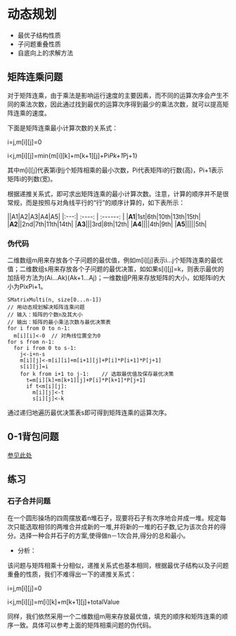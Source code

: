 # 动态规划

- 最优子结构性质
- 子问题重叠性质
- 自底向上的求解方法

## 矩阵连乘问题

对于矩阵连乘，由于乘法是影响运行速度的主要因素，而不同的运算次序会产生不同的乘法次数，因此通过找到最优的运算次序得到最少的乘法次数，就可以提高矩阵连乘的速度。

下面是矩阵连乘最小计算次数的关系式：

i=j,m[i][j]=0

i<j,m[i][j]=min{m[i][k]+m[k+1][j]+Pi*Pk+1*Pj+1}

其中m[i][j]代表第i到j个矩阵相乘的最小次数，Pi代表矩阵i的行数(高)，Pi+1表示矩阵i的列数(宽)。

根据递推关系式，即可求出矩阵连乘的最小计算次数。注意，计算的顺序并不是很常规，而是按照与对角线平行的“行”的顺序计算的，如下表所示：

||A1|A2|A3|A4|A5|
|:---:| :----: | :------: |
|**A1**|1st|6th|10th|13th|15th|
|**A2**||2nd|7th|11th|14th|
|**A3**|||3rd|8th|12th|
|**A4**||||4th|9th|
|**A5**|||||5th|

### 伪代码

二维数组m用来存放各个子问题的最优值，例如m[i][j]表示i...j个矩阵连乘的最优值；二维数组s用来存放各个子问题的最优决策，如如果s[i][j]=k，则表示最优的加括号方法为(Ai...Ak)(Ak+1...Aj)；一维数组P用来存放矩阵的大小，如矩阵i的大小为PixPi+1。

```
SMatrixMulti(n, size[0...n-1])
// 用动态规划解决矩阵连乘问题
// 输入：矩阵的个数n及其大小
// 输出：矩阵的最小乘法次数与最优决策表
for i from 0 to n-1:
  m[i][i]<-0  // 对角线位置全为0
for s from n-1:
  for i from 0 to s-1:
    j<-i+n-s
    m[i][j]<-m[i][i]+m[i+1][j]+P[i]*P[i+1]*P[j+1]
    s[i][j]=i
    for k from i+1 to j-1:    // 选取最优值及保存最优决策
      t=m[i][k]+m[k+1][j]+P[i]*P[k+1]*P[j+1]
      if t<m[i][j]:
        m[i][j]<-t
        s[i][j]<-k
```
通过递归地遍历最优决策表s即可得到矩阵连乘的运算次序。

## 0-1背包问题

[参见此处](https://github.com/Sunlcy/Knapsack_problem)

## 练习

### 石子合并问题

在一个圆形操场的四周摆放着n堆石子，现要将石子有次序地合并成一堆。规定每次只能选取相邻的两堆合并成新的一堆,并将新的一堆的石子数,记为该次合并的得分。选择一种合并石子的方案,使得做n－1次合并,得分的总和最小。

- 分析：

该问题与矩阵相乘十分相似，递推关系式也基本相同，根据最优子结构以及子问题重叠的性质，我们不难得出一下的递推关系式：

i=j,m[i][j]=0

i<j,m[i][j]=m[i][k]+m[k+1][j]+totalValue

同样，我们依然采用一个二维数组m用来存放最优值，填充的顺序和矩阵连乘的顺序一致。具体可以参考上面的矩阵相乘问题的伪代码。
